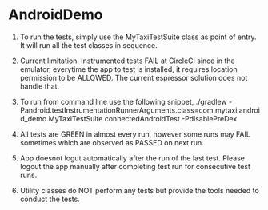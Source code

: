 # AndroidDemo

1. To run the tests, simply use the MyTaxiTestSuite class as point of entry. It will run all the test classes in sequence.

2. Current limitation: Instrumented tests FAIL at CircleCI since in the emulator, everytime the app to test is installed, it requires location permission to be ALLOWED. The current espressor solution does not handle that.

3. To run from command line use the following snippet, 
./gradlew -Pandroid.testInstrumentationRunnerArguments.class=com.mytaxi.android_demo.MyTaxiTestSuite connectedAndroidTest -PdisablePreDex

4. All tests are GREEN in almost every run, however some runs may FAIL sometimes which are observed as PASSED on next run.

5. App doesnot logut automatically after the run of the last test. Please logout the app manually after completing test run for consecutive test runs.

6. Utility classes do NOT perform any tests but provide the tools needed to conduct the tests.
